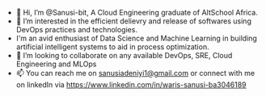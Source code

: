 - 👋 Hi, I’m @Sanusi-bit, A Cloud Engineering graduate of AltSchool Africa.
- 👀 I’m interested in the efficient delievry and release of softwares using DevOps practices and technologies. 
- I'm an avid enthusiast of Data Science and Machine Learning in building artificial intelligent systems to aid in process optimization.
- 💞️ I’m looking to collaborate on any available DevOps, SRE, Cloud Engineering and MLOps 
- 📫 You can reach me on sanusiadeniyi1@gmail.com or connect with me on linkedIn via https://www.linkedin.com/in/waris-sanusi-ba3046189

<!---
Sanusi-bit/Sanusi-bit is a ✨ special ✨ repository because its `README.md` (this file) appears on your GitHub profile.
You can click the Preview link to take a look at your changes.
--->
